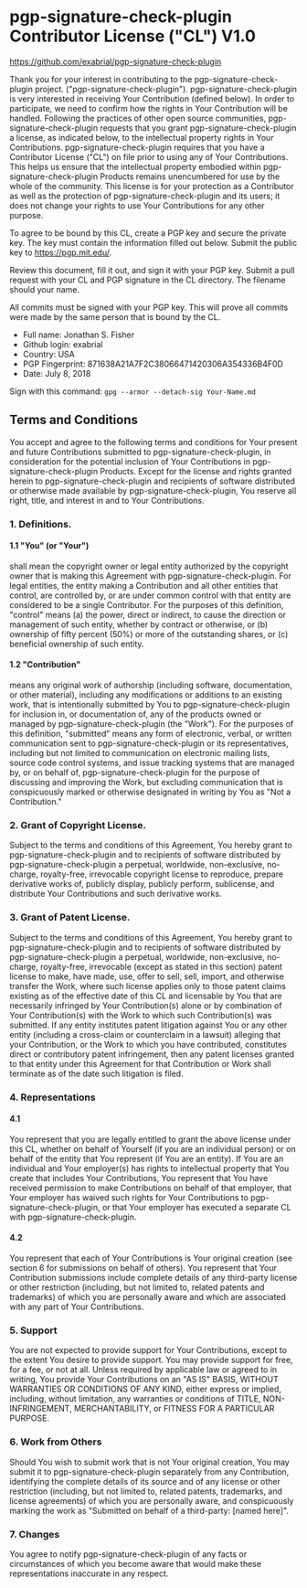# pgp-signature-check-plugin Contributor License ("CL") V1.0

https://github.com/exabrial/pgp-signature-check-plugin

Thank you for your interest in contributing to the pgp-signature-check-plugin project. ("pgp-signature-check-plugin").
pgp-signature-check-plugin is very interested in receiving Your Contribution (defined below).  In
order to participate, we need to confirm how the rights in Your Contribution
will be handled.  Following the practices of other open source communities,
pgp-signature-check-plugin requests that you grant pgp-signature-check-plugin a license, as indicated below, to the
intellectual property rights in Your Contributions.  pgp-signature-check-plugin requires that you
have a Contributor License ("CL") on file prior to using any of Your
Contributions.  This helps us ensure that the intellectual property embodied
within pgp-signature-check-plugin Products remains unencumbered for use by the whole of the
community. This license is for your protection as a Contributor as well as the
protection of pgp-signature-check-plugin and its users; it does not change your rights to use Your
Contributions for any other purpose.

To agree to be bound by this CL, create a PGP key and secure the private key.
The key must contain the information filled out below. Submit the public key to
https://pgp.mit.edu/.

Review this document, fill it out, and sign it with your PGP key. Submit a pull
request with your CL and PGP signature in the CL directory. The filename should
your name.

All commits must be signed with your PGP key. This will prove all commits were
made by the same person that is bound by the CL.

*  Full name: Jonathan S. Fisher
*  Github login: exabrial
*  Country: USA
*  PGP Fingerprint: 871638A21A7F2C38066471420306A354336B4F0D
*  Date: July 8, 2018

Sign with this command: `gpg --armor --detach-sig Your-Name.md`

## Terms and Conditions

You accept and agree to the following terms and conditions for Your present and
future Contributions submitted to pgp-signature-check-plugin, in consideration for the potential
inclusion of Your Contributions in pgp-signature-check-plugin Products. Except for the license and
rights granted herein to pgp-signature-check-plugin and recipients of software distributed or
otherwise made available by pgp-signature-check-plugin, You reserve all right, title, and interest
in and to Your Contributions.

### 1. Definitions.

#### 1.1 "You" (or "Your")
shall mean the copyright owner or legal entity
authorized by the copyright owner that is making this Agreement with pgp-signature-check-plugin.
For legal entities, the entity making a Contribution and all other entities that
control, are controlled by, or are under common control with that entity are
considered to be a single Contributor. For the purposes of this definition,
"control" means (a) the power, direct or indirect, to cause the direction or
management of such entity, whether by contract or otherwise, or (b) ownership of
fifty percent (50%) or more of the outstanding shares, or (c) beneficial
ownership of such entity.

#### 1.2 "Contribution"
means any original work of authorship (including software,
documentation, or other material), including any modifications or additions to
an existing work, that is intentionally submitted by You to pgp-signature-check-plugin for
inclusion in, or documentation of, any of the products owned or managed by
pgp-signature-check-plugin (the "Work").  For the purposes of this definition, "submitted" means
any form of electronic, verbal, or written communication sent to pgp-signature-check-plugin or its
representatives, including but not limited to communication on electronic
mailing lists, source code control systems, and issue tracking systems that are
managed by, or on behalf of, pgp-signature-check-plugin for the purpose of discussing and improving
the Work, but excluding communication that is conspicuously marked or otherwise
designated in writing by You as "Not a Contribution."

### 2. Grant of Copyright License.
Subject to the terms and conditions of this Agreement, You hereby grant to
pgp-signature-check-plugin and to recipients of software distributed by pgp-signature-check-plugin a perpetual,
worldwide, non-exclusive, no-charge, royalty-free, irrevocable copyright license
to reproduce, prepare derivative works of, publicly display, publicly perform,
sublicense, and distribute Your Contributions and such derivative works.

### 3. Grant of Patent License.
Subject to the terms and conditions of this Agreement, You hereby grant to
pgp-signature-check-plugin and to recipients of software distributed by pgp-signature-check-plugin a perpetual,
worldwide, non-exclusive, no-charge, royalty-free, irrevocable (except as stated
in this section) patent license to make, have made, use, offer to sell, sell,
import, and otherwise transfer the Work, where such license applies only to
those patent claims existing as of the effective date of this CL and licensable
by You that are  necessarily infringed by Your Contribution(s) alone or by
combination of Your Contribution(s) with the Work to which such Contribution(s)
was submitted. If any entity institutes patent litigation against You or any
other entity (including a cross-claim or counterclaim in a lawsuit) alleging
that your Contribution, or the Work to which you have contributed, constitutes
direct or contributory patent infringement, then any patent licenses granted to
that entity under this Agreement for that Contribution or Work shall terminate
as of the date such litigation is filed.

### 4. Representations

#### 4.1
You represent that you are legally entitled to grant the above license
under this CL, whether on behalf of Yourself (if you are an individual person)
or on behalf of the entity that You represent (if You are an entity). If You are
an individual and Your employer(s) has rights to intellectual property that You
create that includes Your Contributions, You represent that You have received
permission to make Contributions on behalf of that employer, that Your employer
has waived such rights for Your Contributions to pgp-signature-check-plugin, or that Your employer
has executed a separate CL with pgp-signature-check-plugin.

#### 4.2
You represent that each of Your Contributions is Your original creation
(see section 6 for submissions on behalf of others). You represent that Your
Contribution submissions include complete details of any third-party license or
other restriction (including, but not limited to, related patents and
trademarks) of which you are personally aware and which are associated with any
part of Your Contributions.

### 5. Support
You are not expected to provide support for Your Contributions, except to the
extent You desire to provide support.  You may provide support for free, for a
fee, or not at all.  Unless required by applicable law or agreed to in writing,
You provide Your Contributions on an "AS IS" BASIS, WITHOUT WARRANTIES OR
CONDITIONS OF ANY KIND, either express or implied, including, without
limitation, any warranties or conditions of TITLE, NON-INFRINGEMENT,
MERCHANTABILITY, or FITNESS FOR A PARTICULAR PURPOSE.

### 6. Work from Others
Should You wish to submit work that is not Your original creation, You may
submit it to pgp-signature-check-plugin separately from any Contribution, identifying the complete
details of its source and of any license or other restriction (including, but
not limited to, related patents, trademarks, and license agreements) of which
you are personally aware, and conspicuously marking the work as "Submitted on
behalf of a third-party: [named here]".

### 7. Changes
You agree to notify pgp-signature-check-plugin of any facts or circumstances of which you become
aware that would make these representations inaccurate in any respect.
